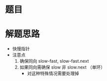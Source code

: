 # 题目


# 解题思路
- 快慢指针
- 注意点
    1. 确保同向 slow-fast, slow-fast.next
    2. 如果同向需确保 slow 非 slow.next （单环）
        - 对这种特殊情况需要处理掉